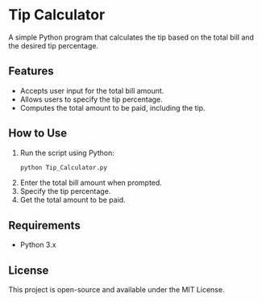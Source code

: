 # Tip Calculator

A simple Python program that calculates the tip based on the total bill and the desired tip percentage.

## Features
- Accepts user input for the total bill amount.
- Allows users to specify the tip percentage.
- Computes the total amount to be paid, including the tip.

## How to Use
1. Run the script using Python:
   ```bash
   python Tip_Calculator.py
   ```
2. Enter the total bill amount when prompted.
3. Specify the tip percentage.
4. Get the total amount to be paid.

## Requirements
- Python 3.x

## License
This project is open-source and available under the MIT License.

